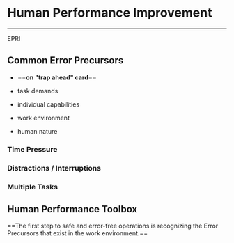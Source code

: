 # Human Performance Improvement
---

EPRI

## Common Error Precursors

- **==on "trap ahead" card==**

- task demands
- individual capabilities
- work environment
- human nature

### Time Pressure

### Distractions / Interruptions

### Multiple Tasks

## Human Performance Toolbox

==The first step to safe and error-free operations is recognizing the Error Precursors that exist in the work environment.==